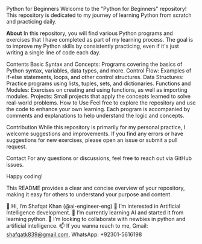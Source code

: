 Python for Beginners
Welcome to the "Python for Beginners" repository! This repository is dedicated to my journey of learning Python from scratch and practicing daily.

<b>About</b>
In this repository, you will find various Python programs and exercises that I have completed as part of my learning process. The goal is to improve my Python skills by consistently practicing, even if it's just writing a single line of code each day.

Contents
Basic Syntax and Concepts: Programs covering the basics of Python syntax, variables, data types, and more.
Control Flow: Examples of if-else statements, loops, and other control structures.
Data Structures: Practice programs using lists, tuples, sets, and dictionaries.
Functions and Modules: Exercises on creating and using functions, as well as importing modules.
Projects: Small projects that apply the concepts learned to solve real-world problems.
How to Use
Feel free to explore the repository and use the code to enhance your own learning. Each program is accompanied by comments and explanations to help understand the logic and concepts.

Contribution
While this repository is primarily for my personal practice, I welcome suggestions and improvements. If you find any errors or have suggestions for new exercises, please open an issue or submit a pull request.

Contact
For any questions or discussions, feel free to reach out via GitHub issues.

Happy coding!

This README provides a clear and concise overview of your repository, making it easy for others to understand your purpose and content.

👋 Hi, I’m Shafqat Khan (@ai-engineer-eng)
👀 I’m interested in Artificial Intelligence development.
🌱 I’m currently learning AI and started it from learning python.
💞️ I’m looking to collaborate with newbies in python and artificial intelligence.
📫 If you wanna reach to me, Gmail: shafqatk839@gmail.com, WhatsApp: +92301-5616198
